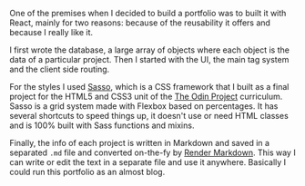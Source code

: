 One of the premises when I decided to build a portfolio was to built it with React, mainly for two reasons: because of the reusability it offers and because I really like it.

I first wrote the database, a large array of objects where each object is the data of a particular project. Then I started with the UI, the main tag system and the client side routing.

For the styles I used [Sasso](https://github.com/afuh/sasso), which is a CSS framework that I built as a final project for the HTML5 and CSS3 unit of the [The Odin Project](https://www.theodinproject.com/courses/html5-and-css3/lessons/design-your-own-grid-based-framework) curriculum. Sasso is a grid system made with Flexbox based on percentages. It has several shortcuts to speed things up, it doesn't use or need HTML classes and is 100% built with Sass functions and mixins.

Finally, the info of each project is written in Markdown and saved in a separated `.md` file and converted on-the-fy by [Render Markdown](https://github.com/rexxars/react-markdown). This way I can write or edit the text in a separate file and use it anywhere. Basically I could run this portfolio as an almost blog.
